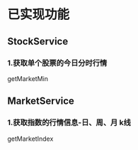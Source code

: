 # 已实现功能

## StockService

### 1.获取单个股票的今日分时行情 
getMarketMin

## MarketService

### 1.获取指数的行情信息-日、周、月 k线
getMarketIndex